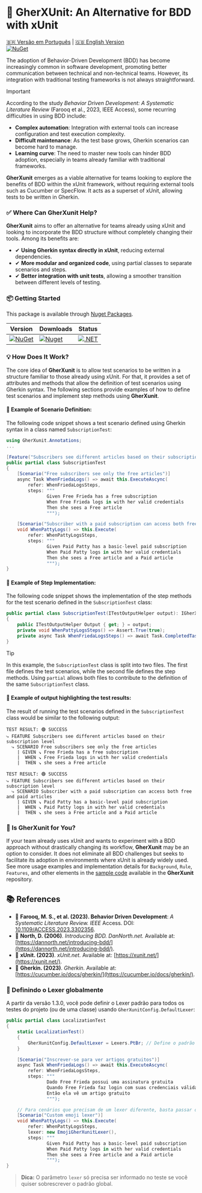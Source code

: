 # 🚀 GherXUnit: An Alternative for BDD with xUnit
[🇧🇷 Versão em Português](README_PTBR.md) | [🇬🇧 English Version](README.md)  
[![NuGet](https://img.shields.io/nuget/v/GherXunit.svg)](https://www.nuget.org/packages/GherXunit)

The adoption of Behavior-Driven Development (BDD) has become increasingly common in software development, promoting better communication between technical and non-technical teams. However, its integration with traditional testing frameworks is not always straightforward.

> [!IMPORTANT]  
> According to the study *Behavior Driven Development: A Systematic Literature Review* (Farooq et al., 2023, IEEE Access), some recurring difficulties in using BDD include:
> - **Complex automation**: Integration with external tools can increase configuration and test execution complexity.
> - **Difficult maintenance**: As the test base grows, Gherkin scenarios can become hard to manage.
> - **Learning curve**: The need to master new tools can hinder BDD adoption, especially in teams already familiar with traditional frameworks.

**GherXunit** emerges as a viable alternative for teams looking to explore the benefits of BDD within the xUnit framework, without requiring external tools such as Cucumber or SpecFlow. It acts as a superset of xUnit, allowing tests to be written in Gherkin.

### ✅ Where Can GherXunit Help?

**GherXunit** aims to offer an alternative for teams already using xUnit and looking to incorporate the BDD structure without completely changing their tools. Among its benefits are:

- ✔ **Using Gherkin syntax directly in xUnit**, reducing external dependencies.
- ✔ **More modular and organized code**, using partial classes to separate scenarios and steps.
- ✔ **Better integration with unit tests**, allowing a smoother transition between different levels of testing.

### 📦 Getting Started

This package is available through [Nuget Packages](https://www.nuget.org/packages/GherXunit/).

| Version                                                                                        | Downloads | Status |  
|------------------------------------------------------------------------------------------------| ----- |----- |
| [![NuGet](https://img.shields.io/nuget/v/GherXunit.svg)](https://www.nuget.org/packages/GherXunit) | [![Nuget](https://img.shields.io/nuget/dt/GherXunit.svg)](https://www.nuget.org/packages/GherXunit) | [![.NET](https://github.com/emergingcode/gherxunit/actions/workflows/dotnet.yml/badge.svg)](https://github.com/emergingcode/gherxunit/actions/workflows/dotnet.yml) |


### 💡 How Does It Work?

The core idea of **GherXunit** is to allow test scenarios to be written in a structure familiar to those already using xUnit.
For that, it provides a set of attributes and methods that allow the definition of test scenarios using Gherkin syntax.
The following sections provide examples of how to define test scenarios and implement step methods using **GherXunit**.

#### 📌 Example of Scenario Definition:
The following code snippet shows a test scenario defined using Gherkin syntax in a class named `SubscriptionTest`:

```csharp
using GherXunit.Annotations;
...

[Feature("Subscribers see different articles based on their subscription level")]
public partial class SubscriptionTest
{
    [Scenario("Free subscribers see only the free articles")]
    async Task WhenFriedaLogs() => await this.ExecuteAscync(
        refer: WhenFriedaLogsSteps,
        steps: """
               Given Free Frieda has a free subscription
               When Free Frieda logs in with her valid credentials
               Then she sees a Free article
               """);

    [Scenario("Subscriber with a paid subscription can access both free and paid articles")]
    void WhenPattyLogs() => this.Execute(
        refer: WhenPattyLogsSteps,
        steps: """
               Given Paid Patty has a basic-level paid subscription
               When Paid Patty logs in with her valid credentials
               Then she sees a Free article and a Paid article
               """);
}
```

#### 📌 Example of Step Implementation:
The following code snippet shows the implementation of the step methods for the test scenario defined in the `SubscriptionTest` class:
```csharp
public partial class SubscriptionTest(ITestOutputHelper output): IGherXunit
{
    public ITestOutputHelper Output { get; } = output;
    private void WhenPattyLogsSteps() => Assert.True(true);
    private async Task WhenFriedaLogsSteps() => await Task.CompletedTask;
}
```

> [!TIP]  
> In this example, the `SubscriptionTest` class is split into two files. The first file defines the test scenarios, while the second file defines the step methods. Using `partial` allows both files to contribute to the definition of the same `SubscriptionTest` class.

#### 📌 Example of output highlighting the test results:
The result of running the test scenarios defined in the `SubscriptionTest` class would be similar to the following output:
```gherkindotnet
TEST RESULT: 🟢 SUCCESS
⤷ FEATURE Subscribers see different articles based on their subscription level
  ⤷ SCENARIO Free subscribers see only the free articles
    | GIVEN ↘ Free Frieda has a free subscription
    |  WHEN ↘ Free Frieda logs in with her valid credentials
    |  THEN ↘ she sees a Free article

TEST RESULT: 🟢 SUCCESS
⤷ FEATURE Subscribers see different articles based on their subscription level
  ⤷ SCENARIO Subscriber with a paid subscription can access both free and paid articles
    | GIVEN ↘ Paid Patty has a basic-level paid subscription
    |  WHEN ↘ Paid Patty logs in with her valid credentials
    |  THEN ↘ she sees a Free article and a Paid article
```

### 🔎 Is GherXunit for You?
If your team already uses xUnit and wants to experiment with a BDD approach without drastically changing its workflow, **GherXunit** may be an option to consider. It does not eliminate all BDD challenges but seeks to facilitate its adoption in environments where xUnit is already widely used.
See more usage examples and implementation details for `Background`, `Rule`, `Features`, and other elements in the [sample code](/src/base/GherXunit.Core/Samples) available in the **GherXunit** repository.


## 📚 References

- 📖 **Farooq, M. S., et al. (2023). Behavior Driven Development**: *A Systematic Literature Review. IEEE* Access. DOI: [10.1109/ACCESS.2023.3302356](https://doi.org/10.1109/ACCESS.2023.3302356).
- 📖 **North, D. (2006)**. *Introducing BDD. DanNorth.net.* Available at: [https://dannorth.net/introducing-bdd/](https://dannorth.net/introducing-bdd/).
- 📖 **xUnit. (2023)**. *xUnit.net.* Available at: [https://xunit.net/](https://xunit.net/).
- 📖 **Gherkin. (2023)**. *Gherkin.* Available at: [https://cucumber.io/docs/gherkin/](https://cucumber.io/docs/gherkin/).

### 📌 Definindo o Lexer globalmente

A partir da versão 1.3.0, você pode definir o Lexer padrão para todos os testes do projeto (ou de uma classe) usando `GherXunitConfig.DefaultLexer`:

```csharp
public partial class LocalizationTest
{
    static LocalizationTest()
    {
        GherXunitConfig.DefaultLexer = Lexers.PtBr; // Define o padrão para todos os testes desta classe
    }

    [Scenario("Inscrever-se para ver artigos gratuitos")]
    async Task WhenFriedaLogs() => await this.ExecuteAscync(
        refer: WhenFriedaLogsSteps,
        steps: """
               Dado Free Frieda possui uma assinatura gratuita
               Quando Free Frieda faz login com suas credenciais válidas
               Então ela vê um artigo gratuito
               """);

    // Para cenários que precisam de um lexer diferente, basta passar o parâmetro normalmente:
    [Scenario("Custom emoji lexer")]
    void WhenPattyLogs() => this.Execute(
        refer: WhenPattyLogsSteps,
        lexer: new EmojiGherXunitLexer(),
        steps: """
               Given Paid Patty has a basic-level paid subscription
               When Paid Patty logs in with her valid credentials
               Then she sees a Free article and a Paid article
               """);
}
```

> **Dica:** O parâmetro `lexer` só precisa ser informado no teste se você quiser sobrescrever o padrão global.
